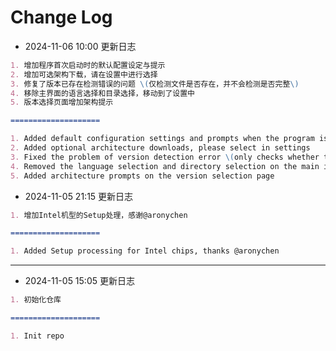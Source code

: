 # Change Log

- 2024-11-06 10:00 更新日志

```markdown
1. 增加程序首次启动时的默认配置设定与提示
2. 增加可选架构下载，请在设置中进行选择
3. 修复了版本已存在检测错误的问题 \(仅检测文件是否存在，并不会检测是否完整\)
4. 移除主界面的语言选择和目录选择，移动到了设置中
5. 版本选择页面增加架构提示

====================

1. Added default configuration settings and prompts when the program is started for the first time
2. Added optional architecture downloads, please select in settings
3. Fixed the problem of version detection error \(only checks whether the file exists, not whether it is complete\)
4. Removed the language selection and directory selection on the main interface and moved them to settings
5. Added architecture prompts on the version selection page
```

- 2024-11-05 21:15 更新日志

```markdown
1. 增加Intel机型的Setup处理，感谢@aronychen

====================

1. Added Setup processing for Intel chips, thanks @aronychen
```

----

- 2024-11-05 15:05 更新日志

```markdown
1. 初始化仓库

====================

1. Init repo
```